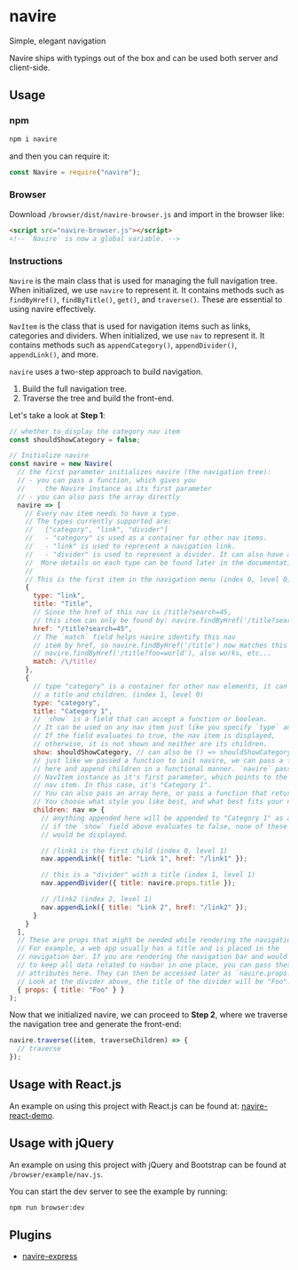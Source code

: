 # navire

Simple, elegant navigation

Navire ships with typings out of the box and can be used both server and client-side.

## Usage

### npm

```bash
npm i navire
```

and then you can require it:

```javascript
const Navire = require("navire");
```

### Browser

Download `/browser/dist/navire-browser.js` and import in the browser like:

```html
<script src="navire-browser.js"></script>
<!-- `Navire` is now a global variable. -->
```

### Instructions

`Navire` is the main class that is used for managing the full navigation tree. When initialized, we use `navire` to represent it. It contains methods such as `findByHref()`, `findByTitle()`, `get()`, and `traverse()`. These are essential to using navire effectively.

`NavItem` is the class that is used for navigation items such as links, categories and dividers. When initialized, we use `nav` to represent it. It contains methods such as `appendCategory()`, `appendDivider()`, `appendLink()`, and more.

`navire` uses a two-step approach to build navigation.

1. Build the full navigation tree.
2. Traverse the tree and build the front-end.

Let's take a look at **Step 1**:

```javascript
// whether to display the category nav item
const shouldShowCategory = false;

// Initialize navire
const navire = new Navire(
  // the first parameter initializes navire (the navigation tree):
  // - you can pass a function, which gives you
  //     the Navire instance as its first parameter
  // - you can also pass the array directly
  navire => [
    // Every nav item needs to have a type.
    // The types currently supported are:
    //   ["category", "link", "divider"]
    //   - "category" is used as a container for other nav items.
    //   - "link" is used to represent a navigation link.
    //   - "divider" is used to represent a divider. It can also have a title.
    //  More details on each type can be found later in the documentation.
    //
    // This is the first item in the navigation menu (index 0, level 0)
    {
      type: "link",
      title: "Title",
      // Since the href of this nav is /title?search=45,
      // this item can only be found by: navire.findByHref('/title?search=45')
      href: "/title?search=45",
      // The `match` field helps navire identify this nav
      // item by href, so navire.findByHref('/title') now matches this element.
      // navire.findByHref('/title?foo=world'), also works, etc...
      match: /\/title/
    },
    {
      // type "category" is a container for other nav elements, it can have
      // a title and children. (index 1, level 0)
      type: "category",
      title: "Category 1",
      // `show` is a field that can accept a function or boolean.
      // It can be used on any nav item just like you specify `type` and `title`.
      // If the field evaluates to true, the nav item is displayed,
      // otherwise, it is not shown and neither are its children.
      show: shouldShowCategory, // can also be () => shouldShowCategory
      // just like we passed a function to init navire, we can pass a function
      // here and append children in a functional manner. `navire` passes a
      // NavItem instance as it's first parameter, which points to the current
      // nav item. In this case, it's "Category 1".
      // You can also pass an array here, or pass a function that returns an array.
      // You choose what style you like best, and what best fits your needs.
      children: nav => {
        // anything appended here will be appended to "Category 1" as a child.
        // if the `show` field above evaluates to false, none of these items
        // would be displayed.

        // /link1 is the first child (index 0, level 1)
        nav.appendLink({ title: "Link 1", href: "/link1" });

        // this is a "divider" with a title (index 1, level 1)
        nav.appendDivider({ title: navire.props.title });

        // /link2 (index 2, level 1)
        nav.appendLink({ title: "Link 2", href: "/link2" });
      }
    }
  ],
  // These are props that might be needed while rendering the navigation
  // For example, a web app usually has a title and is placed in the
  // navigation bar. If you are rendering the navigation bar and would like
  // to keep all data related to navbar in one place, you can pass these
  // attributes here. They can then be accessed later as `navire.props.field`.
  // Look at the divider above, the title of the divider will be "Foo".
  { props: { title: "Foo" } }
);
```

Now that we initialized navire, we can proceed to **Step 2**, where we traverse the navigation tree and generate the front-end:

```javascript
navire.traverse((item, traverseChildren) => {
  // traverse
});
```

## Usage with React.js

An example on using this project with React.js can be found at: [navire-react-demo](https://github.com/claude-abounegm/navire-react-demo).

## Usage with jQuery

An example on using this project with jQuery and Bootstrap can be found at `/browser/example/nav.js`.

You can start the dev server to see the example by running:

```bash
npm run browser:dev
```

## Plugins

- [navire-express](https://github.com/claude-abounegm/navire-express)
